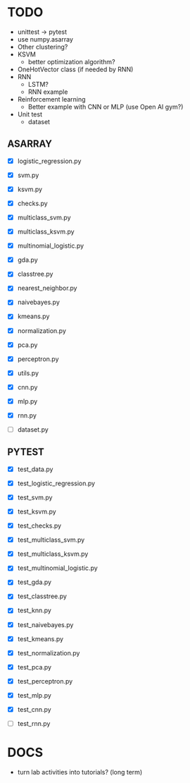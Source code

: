 TODO
====
- unittest -> pytest
- use numpy.asarray
- Other clustering?
- KSVM
  + better optimization algorithm?
- OneHotVector class (if needed by RNN)
- RNN
  + LSTM?
  + RNN example
- Reinforcement learning
  + Better example with CNN or MLP (use Open AI gym?)
- Unit test
  + dataset


ASARRAY
-------
- [X] logistic_regression.py
- [X] svm.py
- [X] ksvm.py
- [X] checks.py
- [X] multiclass_svm.py
- [X] multiclass_ksvm.py
- [X] multinomial_logistic.py
- [X] gda.py
- [X] classtree.py
- [X] nearest_neighbor.py
- [X] naivebayes.py
- [X] kmeans.py
- [X] normalization.py
- [X] pca.py
- [X] perceptron.py
- [X] utils.py
- [X] cnn.py
- [X] mlp.py
- [X] rnn.py
- [ ] dataset.py


PYTEST
------
- [X] test_data.py
- [X] test_logistic_regression.py
- [X] test_svm.py
- [X] test_ksvm.py
- [X] test_checks.py
- [X] test_multiclass_svm.py
- [X] test_multiclass_ksvm.py
- [X] test_multinomial_logistic.py
- [X] test_gda.py
- [X] test_classtree.py
- [X] test_knn.py
- [X] test_naivebayes.py
- [X] test_kmeans.py
- [X] test_normalization.py
- [X] test_pca.py
- [X] test_perceptron.py
- [X] test_mlp.py
- [X] test_cnn.py
- [ ] test_rnn.py



DOCS
====
- turn lab activities into tutorials?  (long term)
